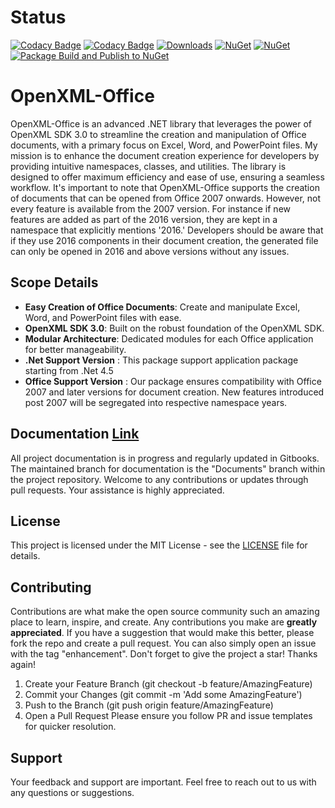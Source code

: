 # Status

[![Codacy Badge](https://api.codacy.com/project/badge/Grade/69a15549d1744e2c9bf75edaa620c613)](https://app.codacy.com/gh/DraviaVemal/OpenXML-Office?utm_source=github.com&utm_medium=referral&utm_content=DraviaVemal/OpenXML-Office&utm_campaign=Badge_Grade)
[![Codacy Badge](https://app.codacy.com/project/badge/Grade/5b420a599805426ab8a990a1a741247a)](https://app.codacy.com/gh/DraviaVemal/OpenXMLOffice/dashboard?utm_source=gh&utm_medium=referral&utm_content=&utm_campaign=Badge_grade) [![Downloads](https://img.shields.io/nuget/dt/OpenXMLOffice.Presentation.svg)](https://www.nuget.org/packages/OpenXMLOffice.Presentation) [![NuGet](https://img.shields.io/nuget/v/OpenXMLOffice.Presentation.svg)](https://www.nuget.org/packages/OpenXMLOffice.Presentation) [![NuGet](https://img.shields.io/nuget/vpre/OpenXMLOffice.Presentation.svg)](https://www.nuget.org/packages/OpenXMLOffice.Presentation) [![Package Build and Publish to NuGet](https://github.com/DraviaVemal/OpenXMLOffice/actions/workflows/nuget-publish.yml/badge.svg?branch=main)](https://github.com/DraviaVemal/OpenXMLOffice/actions/workflows/nuget-publish.yml)

# OpenXML-Office

OpenXML-Office is an advanced .NET library that leverages the power of OpenXML SDK 3.0 to streamline the creation and manipulation of Office documents, with a primary focus on Excel, Word, and PowerPoint files. My mission is to enhance the document creation experience for developers by providing intuitive namespaces, classes, and utilities. The library is designed to offer maximum efficiency and ease of use, ensuring a seamless workflow.
It's important to note that OpenXML-Office supports the creation of documents that can be opened from Office 2007 onwards. However, not every feature is available from the 2007 version. For instance if new features are added as part of the 2016 version, they are kept in a namespace that explicitly mentions '2016.' Developers should be aware that if they use 2016 components in their document creation, the generated file can only be opened in 2016 and above versions without any issues.

## Scope Details

- **Easy Creation of Office Documents**: Create and manipulate Excel, Word, and PowerPoint files with ease.
- **OpenXML SDK 3.0**: Built on the robust foundation of the OpenXML SDK.
- **Modular Architecture**: Dedicated modules for each Office application for better manageability.
- **.Net Support Version** : This package support application package starting from .Net 4.5
- **Office Support Version** : Our package ensures compatibility with Office 2007 and later versions for document creation. New features introduced post 2007 will be segregated into respective namespace years.

## Documentation [Link](https://openxml-office.draviavemal.com/)

All project documentation is in progress and regularly updated in Gitbooks. The maintained branch for documentation is the "Documents" branch within the project repository. Welcome to any contributions or updates through pull requests. Your assistance is highly appreciated.

## License

This project is licensed under the MIT License - see the [LICENSE](https://draviavemal.gitbook.io/openxml-office/license) file for details.

## Contributing

Contributions are what make the open source community such an amazing place to learn, inspire, and create. Any contributions you make are **greatly appreciated**.
If you have a suggestion that would make this better, please fork the repo and create a pull request. You can also simply open an issue with the tag "enhancement". Don't forget to give the project a star! Thanks again!

1. Create your Feature Branch (git checkout -b feature/AmazingFeature)
2. Commit your Changes (git commit -m 'Add some AmazingFeature')
3. Push to the Branch (git push origin feature/AmazingFeature)
4. Open a Pull Request
   Please ensure you follow PR and issue templates for quicker resolution.

## Support

Your feedback and support are important. Feel free to reach out to us with any questions or suggestions.
